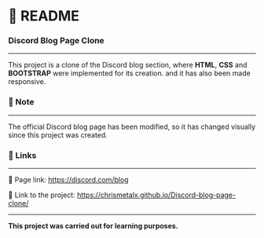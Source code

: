 # :page_with_curl: README<br/>
### Discord Blog Page Clone<br/>
***
This project is a clone of the Discord blog section, where **HTML**, **CSS** and **BOOTSTRAP** were implemented for its creation. and it has also been made responsive.<br/>

### :memo: Note<br/>
***
The official Discord blog page has been modified, so it has changed visually since this project was created.<br/>

### :pushpin: Links<br/>
***
:link: Page link: https://discord.com/blog<br/>

:link: Link to the project:  https://chrismetalx.github.io/Discord-blog-page-clone/<br/>
___
**This project was carried out for learning purposes.**
